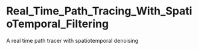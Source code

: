 # Real_Time_Path_Tracing_With_SpatioTemporal_Filtering
A real time path tracer with spatiotemporal denoising
